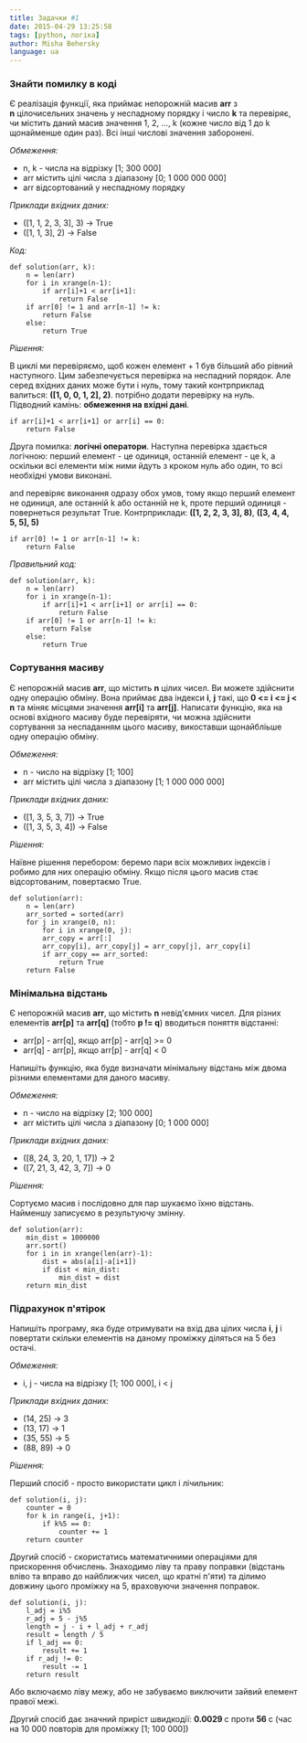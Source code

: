 ```yaml
---
title: Задачки #1
date: 2015-04-29 13:25:58
tags: [python, логіка]
author: Misha Behersky
language: ua
---
```


<h3>Знайти помилку в коді</h3>

<p>Є реалізація функції, яка приймає непорожній&nbsp;масив <strong>arr</strong> з <strong>n</strong>&nbsp;цілочисельних значень у неспадному порядку і число <strong>k</strong>&nbsp;та перевіряє, чи містить даний масив значення 1, 2, ..., k (кожне число від 1 до k щонайменше один раз). Всі інші числові значення заборонені.</p>

<p><em>Обмеження:&nbsp;</em></p>

<ul>
	<li>n, k - числа на відрізку [1; 300 000]</li>
	<li>arr містить цілі числа з діапазону [0; 1 000 000 000]</li>
	<li>arr відсортований у неспадному порядку</li>
</ul>

<p><em>Приклади вхідних даних:</em></p>

<ul>
	<li>([1, 1, 2, 3, 3], 3) -&gt; True</li>
	<li>([1, 1, 3], 2) -&gt; False</li>
</ul>

<p><em>Код:&nbsp;</em></p>

<pre>
<code class="language-python">def solution(arr, k):
    n = len(arr)
    for i in xrange(n-1):
        if arr[i]+1 &lt; arr[i+1]:
            return False
    if arr[0] != 1 and arr[n-1] != k:
        return False
    else:
        return True</code></pre>

<p><em>Рішення:</em></p>

<p>В циклі ми перевіряємо, щоб кожен елемент + 1 був більший або рівний наступного. Цим забезпечується перевірка на неспадний порядок. Але серед вхідних даних може бути і нуль, тому такий контрприклад валиться:&nbsp;<strong>([1, 0, 0, 1, 2], 2)</strong>. потрібно додати перевірку на нуль. Підводний камінь: <strong>обмеження на вхідні дані</strong>.</p>

<pre>
<code class="language-python">if arr[i]+1 &lt; arr[i+1] or arr[i] == 0:
    return False</code></pre>

<p>Друга помилка: <strong>логічні оператори</strong>. Наступна перевірка здається логічною: перший елемент - це одиниця, останній елемент - це k, а оскільки всі елементи між ними йдуть з кроком нуль або один, то всі необхідні умови виконані.</p>

<p>and перевіряє виконання одразу обох умов, тому якщо перший елемент не одиниця, але останній k або останній не k, проте перший одиниця - повернеться результат True. Контрприклади:&nbsp;<strong>([1, 2, 2, 3, 3], 8)</strong>,&nbsp;<strong>([3, 4, 4, 5, 5], 5)</strong></p>

<pre>
<code class="language-python">if arr[0] != 1 or arr[n-1] != k:
    return False</code></pre>

<p><em>Правильний код:</em></p>

<pre>
<code class="language-python">def solution(arr, k):
    n = len(arr)
    for i in xrange(n-1):
        if arr[i]+1 &lt; arr[i+1] or arr[i] == 0:
            return False
    if arr[0] != 1 or arr[n-1] != k:
        return False
    else:
        return True</code></pre>

<h3>Сортування масиву</h3>

<p>Є непорожній масив <strong>arr</strong>, що містить <strong>n</strong> цілих чисел. Ви можете здійснити одну операцію обміну. Вона приймає два індекси <strong>i</strong>, <strong>j</strong> такі, що <strong>0 &lt;= i &lt;= j &lt; n</strong> та міняє місцями значення <strong>arr[i]</strong> та <strong>arr[j]</strong>. Написати функцію, яка на основі вхідного масиву буде перевіряти, чи можна здійснити сортування за неспаданням цього масиву, викоставши щонайбліьше одну операцію обміну.</p>

<p><em>Обмеження:&nbsp;</em></p>

<ul>
	<li>n&nbsp;- число&nbsp;на відрізку [1; 100]</li>
	<li>arr містить цілі числа з діапазону [1; 1 000 000 000]</li>
</ul>

<p><em>Приклади вхідних даних:</em></p>

<ul>
	<li>([1, 3, 5, 3, 7]) -&gt; True</li>
	<li>([1, 3, 5, 3, 4]) -&gt; False</li>
</ul>

<p><em>Рішення:</em></p>

<p>Наївне рішення перебором: беремо пари всіх можливих індексів і робимо для них операцію обміну. Якщо після цього масив стає відсортованим, повертаємо True.</p>

<pre>
<code class="language-python">def solution(arr):
    n = len(arr)
    arr_sorted = sorted(arr)
    for j in xrange(0, n):
        for i in xrange(0, j):
        arr_copy = arr[:]
        arr_copy[i], arr_copy[j] = arr_copy[j], arr_copy[i]
        if arr_copy == arr_sorted:
            return True
    return False</code></pre>

<h3>Мінімальна відстань</h3>

<p>Є непорожній масив&nbsp;<strong>arr</strong>, що містить&nbsp;<strong>n</strong>&nbsp;невід&#39;ємних чисел. Для різних елементів <strong>arr[p]</strong> та <strong>arr[q]</strong> (тобто <strong>p != q</strong>) вводиться поняття відстанні:</p>

<ul>
	<li>arr[p] - arr[q], якщо arr[p] - arr[q] &gt;= 0</li>
	<li>arr[q] - arr[p], якщо&nbsp;arr[p] - arr[q] &lt; 0</li>
</ul>

<p>Напишіть функцію, яка буде визначати мінімальну відстань між двома різними елементами для даного масиву.&nbsp;</p>

<p><em>Обмеження:</em></p>

<ul>
	<li>n&nbsp;- число&nbsp;на відрізку [2; 100 000]</li>
	<li>arr містить цілі числа з діапазону [0; 1 000 000]</li>
</ul>

<p><em>Приклади вхідних даних:</em></p>

<ul>
	<li>([8, 24, 3, 20, 1, 17]) -&gt; 2</li>
	<li>([7, 21, 3, 42, 3, 7]) -&gt; 0</li>
</ul>

<p><em>Рішення:</em></p>

<p>Сортуємо масив і послідовно для пар шукаємо їхню відстань. Найменшу записуємо в результуючу змінну.</p>

<pre>
<code class="language-python">def solution(arr):
    min_dist = 1000000
    arr.sort()
    for i in in xrange(len(arr)-1):
        dist = abs(a[i]-a[i+1])
        if dist &lt; min_dist:
            min_dist = dist
    return min_dist</code></pre>

<h3>Підрахунок п&#39;ятірок</h3>

<p>Напишіть програму, яка буде отримувати на вхід два цілих числа <strong>i</strong>, <strong>j</strong>&nbsp;і повертати скільки елементів на даному проміжку діляться на 5 без остачі.</p>

<p><em>Обмеження:&nbsp;</em></p>

<ul>
	<li>i, j&nbsp;- числа на відрізку [1; 100 000], i &lt; j</li>
</ul>

<p><em>Приклади вхідних даних:</em></p>

<ul>
	<li>(14, 25) -&gt; 3</li>
	<li>(13, 17) -&gt; 1</li>
	<li>(35, 55) -&gt; 5</li>
	<li>(88, 89) -&gt; 0</li>
</ul>

<p><em>Рішення:</em></p>

<p>Перший спосіб - просто використати цикл і лічильник:</p>

<pre>
<code class="language-python">def solution(i, j):
    counter = 0
    for k in range(i, j+1):
        if k%5 == 0:
            counter += 1
    return counter</code></pre>

<p>Другий спосіб - скористатись математичними операціями для прискорення обчислень. Знаходимо ліву та праву поправки (відстань вліво та вправо до найближчих чисел, що кратні п&#39;яти) та ділимо довжину цього проміжку на 5, враховуючи значення поправок.</p>

<pre>
<code class="language-python">def solution(i, j):
    l_adj = i%5
    r_adj = 5 - j%5
    length = j - i + l_adj + r_adj
    result = length / 5
    if l_adj == 0:
        result += 1
    if r_adj != 0:
        result -= 1
    return result</code></pre>

<p>Або включаємо ліву межу, або не забуваємо виключити зайвий елемент правої межі.</p>

<p>Другий спосіб дає значний приріст швидкодії: <strong>0.0029&nbsp;</strong>с проти <strong>56&nbsp;</strong>с (час на 10 000 повторів для проміжку [1; 100 000])</p>
